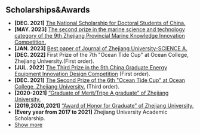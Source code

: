 <h1 id="ScholarshipsandAwards"></h1>

<h2 style="margin: 30px 0px 10px;">Scholarships&Awards</h2>

<ul>

<li><strong>[DEC. 2021]</strong> <span style="color:#e74d3c"><a href="/assets/files/The National Scholarship for Doctoral Students of China.pdf">The National Scholarship for Doctoral Students of China.</a></span></li>
<li><strong>[MAY. 2023]</strong> <span style="color:#e74d3c"><a href="/assets/files/May 2023.pdf">The second prize in the marine science and technology category of the 9th Zhejiang Provincial Marine Knowledge Innovation Competition.</a></span></li>
<li><strong>[JAN. 2023]</strong> <span style="color:#e74d3c"><a href="/assets/files/Best paper of Journal of Zhejiang University-SCIENCE A.pdf">Best paper of Journal of Zhejiang University-SCIENCE A.</a></span></li>
<li><strong>[DEC. 2022]</strong> <span style="color:#e74d3c"></span>First Prize of the 7th "Ocean Tide Cup" at Ocean College, Zhejiang University.(First order).</li>
<li><strong>[JUL. 2022]</strong> <span style="color:#e74d3c"><a href="/assets/files/The third Prize.pdf">The Third Prize in the 9th China Graduate Energy Equipment Innovation Design Competition</a></span> (First order).</li>
<li><strong>[DEC. 2021]</strong> <span style="color:#e74d3c"><a href="/assets/files/The Second Prize.pdf">The Second Prize of the 6th "Ocean Tide Cup" at Ocean College, Zhejiang University.</a></span> (Third order).</li>
<li><strong>[2020-2021]</strong> <span style="color:#e74d3c"><a href="/assets/files/Graduate of Merit:Tripe A graduate.pdf">“Graduate of Merit/Tripe A graduate” of Zhejiang University.</a></span></li>
<li><strong>[2019,2020,2021]</strong> <span style="color:#e74d3c"><a href="/assets/files/Award of Honor for Graduate.pdf">“Award of Honor for Graduate” of Zhejiang University.</a></span></li>
<li><strong>[Every year from 2017 to 2021]</strong> <span style="color:#e74d3c"></span>Zhejiang University Academic Scholarship.</li>


<li> <a href="javascript:toggle_vis('newsmore')">Show more</a> </li>
<div id="newsmore" style="display:none">
<li><strong>[JUN. 2023]</strong> <span style="color:#e74d3c"><a href="/assets/files/Outstanding Communist Party Member.pdf">Outstanding Communist Party Member.</a></span> </li>
<li><strong>[2020 and 2022]</strong> <span style="color:#e74d3c"><a href="/assets/files/Badminton.pdf">Badminton Competition Award (second place)</a></span> (Captain).</li>
<li><strong>[MAY. 2019]</strong> <span style="color:#e74d3c"><a href="/assets/files/Dragon Boat.pdf">Champion of the Dragon Boat 200m Straight Race.</a></span> </li>
<li><strong>[MAY. 2019]</strong> <span style="color:#e74d3c"><a href="/assets/files/Dynamometer.pdf">Champion of the Men's Singles Rowing Dynamometer 1000m Race.</a></span> </li>
<li><strong>[EDC. 2016]</strong> <span style="color:#e74d3c"><a href="/assets/files/Third Prize of  the 7th Shandong University Mathematics Competition.pdf">Third Prize in the 7th Shandong Provincial College Student Mathematics Competition</a></span> (Non-Mathematics Majors). </li>
<li><strong>[DEC. 2016]</strong> <span style="color:#e74d3c"><a href="/assets/files/Second Prize of the 2016 Linear Algebra Competition of China University of Petroleum.pdf">Second Prize in the 2016 Linear Algebra Competition at China University of Petroleum (East China).</a></span></li>
<li><strong>[SEP. 2015]</strong> <span style="color:#e74d3c"><a href="/assets/files/Excellent Student Union Cadres.pdf">Outstanding Student Cadre of the Student Union of the School of Mechanical and Electrical Engineering at China University of Petroleum (East China).</a></span></li>
</div>
</ul>